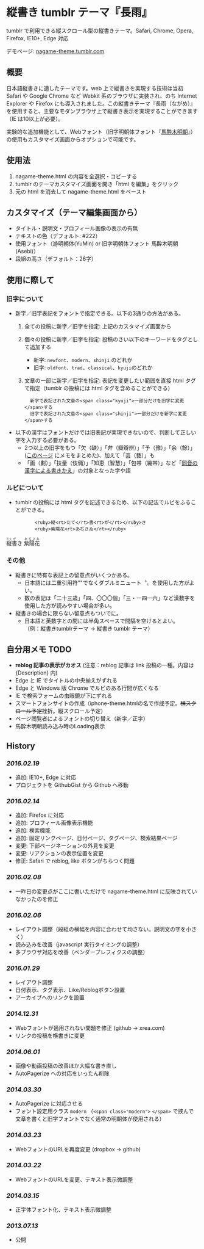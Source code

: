 # 縦書き tumblr テーマ『長雨』

tumblr で利用できる縦スクロール型の縦書きテーマ。Safari, Chrome, Opera, Firefox, IE10+, Edge 対応

デモページ: [nagame-theme.tumblr.com](http://nagame-theme.tumblr.com)

## 概要

日本語縦書きに適したテーマです。web 上で縦書きを実現する技術は当初 Safari や Google Chrome など Webkit 系のブラウザに実装され、のち Internet Explorer や Firefox にも導入されました。この縦書きテーマ『長雨（ながめ）』を使用すると、主要なモダンブラウザ上で縦書き表示を実現することができます（IE は10以上が必要）。

実験的な追加機能として、Webフォント（旧字明朝体フォント『[馬酔木明朝](https://metasta.github.io/asebi/)』）の使用もカスタマイズ画面からオプションで可能です。

## 使用法

 1. nagame-theme.html の内容を全選択・コピーする
 2. tumblr のテーマカスタマイズ画面を開き「html を編集」をクリック
 3. 元の html を消去して nagame-theme.html をペースト

## カスタマイズ（テーマ編集画面から）

- タイトル・説明文・プロフィール画像の表示の有無
- テキストの色（デフォルト: #222）
- 使用フォント（游明朝体(YuMin) or 旧字明朝体フォント 馬酔木明朝(Asebi)）
- 段組の高さ（デフォルト：26字）

## 使用に際して

### 旧字について

- 新字／旧字表記をフォントで指定できる。以下の3通りの方法がある。
    1. 全ての投稿に新字／旧字を指定: 上記のカスタマイズ画面から
    2. 個々の投稿に新字／旧字を指定: 投稿のさい以下のキーワードをタグとして追加する
        - 新字: `newfont`、`modern`、`shinji` のどれか
        - 旧字: `oldfont`、`trad`、`classical`、`kyuji`のどれか
    3. 文章の一部に新字／旧字を指定: 表記を変更したい範囲を直接 html タグで指定（tumblr の投稿には html タグを含めることができる）

             新字で表記された文章の<span class="kyuji">一部分だけを旧字に変更</span>する
             旧字で表記された文章の<span class="shinji">一部分だけを新字に変更</span>する

- 以下の漢字はフォントだけでは旧表記が実現できないので、判断して正しい字を入力する必要がある。
    - 2つ以上の旧字をもつ「欠（缺）」「弁（瓣辯辨）」「予（豫）」「余（餘）」([このページ](https://metasta.github.io/asebi/annex/note.html) にメモをまとめた)、加えて「芸（藝）」も
    - 「画（劃）」「技量（伎倆）」「知恵（智慧）」「包帯（繃帯）」など「[同音の漢字による書きかえ](http://kokugo.bunka.go.jp/kokugo_nihongo/joho/kakuki/03/bukai03/03.html)」の対象となった字や語

### ルビについて

- tumblr の投稿には html タグを記述できるため、以下の記法でルビをふることができる。

             <ruby>縦<rt>たて</rt>書<rt>が</rt></ruby>き
             <ruby>紫陽花<rt>あぢさゐ</rt></ruby>

 <ruby>縦<rt>たて</rt>書<rt>が</rt></ruby>き
 <ruby>紫陽花<rt>あぢさゐ</rt></ruby>

### その他

- 縦書きに特有な表記上の留意点がいくつかある。
    - 日本語には二重引用符""でなくダブルミニュート〝〟を使用した方がよい。
    - 数の表記は「二十三歳」「四、〇〇〇個」「三・一四一六」など漢数字を使用した方が読みやすい場合が多い。
- 縦書きの場合に限らない留意点もついでに。
    - 日本語と英数字との間には半角スペースで間隔を空けるとよい。  
（例：縦書きtumblrテーマ → 縦書き tumblr テーマ）

## 自分用メモ TODO

- **reblog 記事の表示がカオス** (注意：reblog 記事は link 投稿の一種。内容は {Description} 内)
- Edge と IE でタイトルの中央揃えがずれる
- Edge と Windows 版 Chrome でルビのある行間が広くなる
- IE で検索フォームの虫眼鏡が下にずれる
- スマートフォンサイトの作成（iphone-theme.htmlの名で作成予定。<s>横スクロール予定</s>挫折。縦スクロール予定）
- ページ閲覧者によるフォントの切り替え（新字／正字）
- 馬酔木明朝読み込み時のLoading表示

## History

### *2016.02.19*
 - 追加: IE10+, Edge に対応
 - プロジェクトを GithubGist から Github へ移動

### *2016.02.14*
 - 追加: Firefox に対応
 - 追加: プロフィール画像表示機能
 - 追加: 検索機能
 - 追加: 固定リンクページ、日付ページ、タグページ、検索結果ページ
 - 変更: 下部ページネーションの外見を変更
 - 変更: リアクションの表示位置を変更
 - 修正: Safari で reblog, like ボタンがちらつく問題

### *2016.02.08*
 - 一昨日の変更点がここに書いただけで nagame-theme.html に反映されていなかったのを修正

### *2016.02.06*
- レイアウト調整（段組の横幅を内容に合わせて均さない。説明文の字を小さく）
- 読み込みを改善（javascript 実行タイミングの調整）
- 多ブラウザ対応を改善（ベンダープレフィクスの調整）

### *2016.01.29*
- レイアウト調整
- 日付表示、タグ表示、Like/Reblogボタン設置
- アーカイブへのリンクを設置

### *2014.12.31*
- Webフォントが適用されない問題を修正 (github -> xrea.com)
- リンクの投稿を横書きに変更

### *2014.06.01*
- 画像や動画投稿の改善ほか大幅な書き直し
- AutoPagerize への対応をいったん削除

### *2014.03.30*
- AutoPagerize に対応させる
- フォント設定用クラス `modern` （`<span class="modern">` `</span>` で挟んで文章を書くと旧字フォントでなく通常の明朝体が使用される）

### *2014.03.23*
- WebフォントのURLを再度変更 (dropbox -> github)

### *2014.03.22*
- WebフォントのURLを変更、テキスト表示微調整

### *2014.03.15*
- 正字体フォント化、テキスト表示微調整

### *2013.07.13*
- 公開
